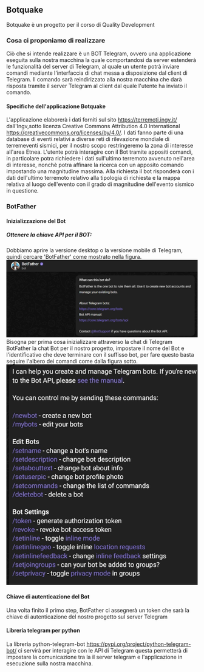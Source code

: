 ## Botquake
Botquake è un progetto per il corso di Quality Development
### Cosa ci proponiamo di realizzare
Ciò che si intende realizzare è un BOT Telegram, ovvero una applicazione eseguita sulla nostra macchina la quale comportandosi da server estenderà le funzionalità del server di Telegram, al quale un utente potrà inviare comandi mediante l'interfaccia di chat messa a disposizione dal client di Telegram. Il comando sarà reindirizzato alla nostra macchina che darà risposta tramite il server Telegram al client dal quale l'utente ha inviato il comando.
#### Specifiche dell'applicazione Botquake
L'applicazione elaborerà i dati forniti sul sito https://terremoti.ingv.it/ dall'Ingv,sotto licenza Creative Commons Attribution 4.0 International https://creativecommons.org/licenses/by/4.0/.
I dati fanno parte di una database di eventi relativi a diverse reti di rilevazione mondiale di terremeventi sismici, per il nostro scopo restringeremo la zona di interesse all'area Etnea.
L'utente potrà interagire con il Bot tramite appositi comandi, in particolare potra richiedere i dati sull'ultimo terremoto avvenuto nell'area di interesse, nonchè potra affinare la ricerca con un apposito comando impostando una magnitudine massima.
Alla richiesta il bot risponderà con i dati dell'ultimo terremoto relativo alla tipologia di richiesta e la mappa relativa al luogo dell'evento con il grado di magnitudine dell'evento sismico in questione.  

### BotFather 
#### Inizializzazione del Bot
##### Ottenere la chiave API per il BOT:
Dobbiamo aprire la versione desktop o la versione mobile di Telegram, quindi cercare 'BotFather' come mostrato nella figura.
![botfather](images/botfather_01.jpg)
Bisogna per prima cosa inizializzare attraverso la chat di Telegram BotFather la chat Bot per il nostro progetto, impostare il nome del Bot e l'identificativo che deve terminare con il suffisso bot, per fare questo basta seguire l'albero dei comandi come dalla figura sotto.
![botfather](images/botfather_02.jpg)
#### Chiave di autenticazione del Bot
Una volta finito il primo step, BotFather ci assegnerà un token che sarà la chiave di autenticazione del nostro progetto sul server Telegram
#### Libreria telegram per python
La libreria python-telegram-bot https://pypi.org/project/python-telegram-bot/ ci servirà per interagire con le API di Telegram questa permetterà di impostare la comunicazione tra la il server telegram e l'applicazione in esecuzione sulla nostra macchina.



